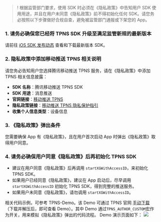 >! 根据监管部门要求，使用 SDK 时必须在《隐私政策》中告知用户 SDK 使用用途，并且在用户未同意《隐私政策》前不得初始化任何 SDK。请您务必按照以下步骤做好合规自查，避免被监管部门通报或下架您的 App。

### 1. 请务必确保您已经将 TPNS SDK 升级至满足监管新规的最新版本

请前往 [iOS SDK 发布动态](https://cloud.tencent.com/document/product/548/44521) 查看和下载最新版本 SDK。

### 2. 隐私政策中添加移动推送 TPNS 相关说明
请您务必告知用户您选择腾讯移动推送 TPNS 服务，请在《隐私政策》中添加 TPNS 相关信息披露：
- **SDK 名称**：腾讯移动推送 TPNS SDK
- **SDK 用途**：消息推送
- **官网链接**：[移动推送 TPNS](https://cloud.tencent.com/product/tpns)
- **隐私政策链接**：[移动推送 TPNS 隐私保护指引](https://privacy.qq.com/document/preview/8565a4a2d26e480187ed86b0cc81d727)
- **收集个人信息类型**：设备信息

### 3. 《隐私政策》弹出条件
您需要确保 App 有《隐私政策》，且在用户首次启动 App 时弹出《隐私政策》取得用户同意。

### 4. 请务必确保用户同意《隐私政策》后再初始化 TPNS SDK
- 建议在用户同意《隐私政策》后再调用 `startXGWithAccessID`，来初始化 TPNS SDK。
- 如果用户已经同意《隐私政策》，建议在 App 启动后，尽早调用 `startXGWithAccessID` 初始化 TPNS SDK，得到完整的推送服务。
- 如果用户未同意《隐私政策》，请勿调用 `startXGWithAccessID`。

相关代码示例，可参考 TPNS-Demo。该 Demo 可通过 TPNS 官网 [手动下载](https://console.cloud.tencent.com/tpns/sdkdownload)（下载并解压后，即可查看 Demo）。其中 Demo 通过`TPNS_AUTHOR_CUSTOM`宏作为开关，用来模拟《隐私政策》弹出的代码流程。
Demo 演示页面如下：
![](https://main.qcloudimg.com/raw/92f8dac51dc95eaf1d624586fb5d49da.png)
